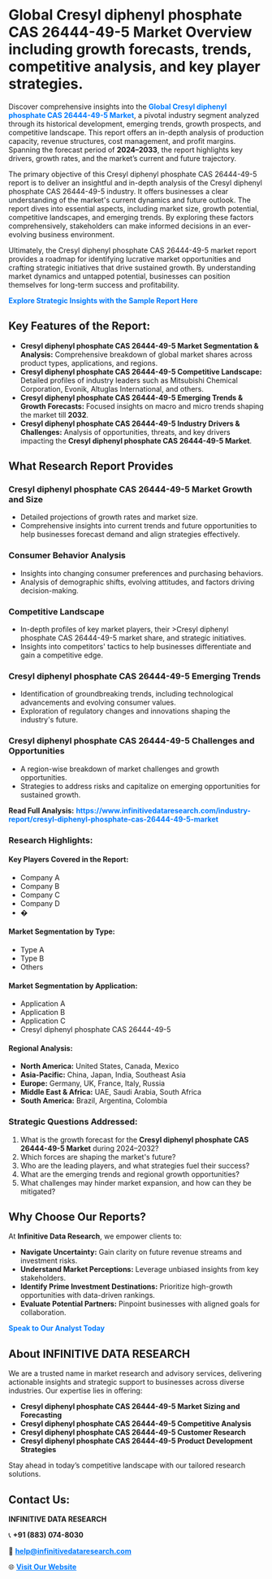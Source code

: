 <h1>Global Cresyl diphenyl phosphate CAS 26444-49-5 Market Overview including growth forecasts, trends, competitive analysis, and key player strategies.</h1>
<p>
Discover comprehensive insights into the 
<a href="https://www.infinitivedataresearch.com/industry-report/cresyl-diphenyl-phosphate-cas-26444-49-5-market" rel="dofollow" style="color: #007BFF; text-decoration: none;"><strong>Global Cresyl diphenyl phosphate CAS 26444-49-5 Market</strong></a>, a pivotal industry segment analyzed through its historical development, emerging trends, growth prospects, and competitive landscape. This report offers an in-depth analysis of production capacity, revenue structures, cost management, and profit margins. Spanning the forecast period of <strong>2024–2033</strong>, the report highlights key drivers, growth rates, and the market’s current and future trajectory.
</p>
<p>
The primary objective of this Cresyl diphenyl phosphate CAS 26444-49-5 report is to deliver an insightful and in-depth analysis of the Cresyl diphenyl phosphate CAS 26444-49-5 industry. It offers businesses a clear understanding of the market's current dynamics and future outlook. The report dives into essential aspects, including market size, growth potential, competitive landscapes, and emerging trends. By exploring these factors comprehensively, stakeholders can make informed decisions in an ever-evolving business environment.
</p>
<p>
Ultimately, the Cresyl diphenyl phosphate CAS 26444-49-5 market report provides a roadmap for identifying lucrative market opportunities and crafting strategic initiatives that drive sustained growth. By understanding market dynamics and untapped potential, businesses can position themselves for long-term success and profitability.
</p>
<p>
<a href="https://www.infinitivedataresearch.com/request-sample/reportId=110095" style="color: #007BFF; text-decoration: none;"><strong>Explore Strategic Insights with the Sample Report Here</strong></a>
</p>

<h2>Key Features of the Report:</h2>
<ul>
<li><strong>Cresyl diphenyl phosphate CAS 26444-49-5 Market Segmentation & Analysis:</strong> Comprehensive breakdown of global market shares across product types, applications, and regions.</li>
<li><strong>Cresyl diphenyl phosphate CAS 26444-49-5 Competitive Landscape:</strong> Detailed profiles of industry leaders such as Mitsubishi Chemical Corporation, Evonik, Altuglas International, and others.</li>
<li><strong>Cresyl diphenyl phosphate CAS 26444-49-5 Emerging Trends & Growth Forecasts:</strong> Focused insights on macro and micro trends shaping the market till <strong>2032</strong>.</li>
<li><strong>Cresyl diphenyl phosphate CAS 26444-49-5 Industry Drivers & Challenges:</strong> Analysis of opportunities, threats, and key drivers impacting the <strong>Cresyl diphenyl phosphate CAS 26444-49-5 Market</strong>.</li>
</ul>

<h2>What Research Report Provides</h2>
<h3>Cresyl diphenyl phosphate CAS 26444-49-5 Market Growth and Size</h3>
<ul>
<li>Detailed projections of growth rates and market size.</li>
<li>Comprehensive insights into current trends and future opportunities to help businesses forecast demand and align strategies effectively.</li>
</ul>

<h3>Consumer Behavior Analysis</h3>
<ul>
<li>Insights into changing consumer preferences and purchasing behaviors.</li>
<li>Analysis of demographic shifts, evolving attitudes, and factors driving decision-making.</li>
</ul>

<h3>Competitive Landscape</h3>
<ul>
<li>In-depth profiles of key market players, their >Cresyl diphenyl phosphate CAS 26444-49-5 market share, and strategic initiatives.</li>
<li>Insights into competitors' tactics to help businesses differentiate and gain a competitive edge.</li>
</ul>

<h3>Cresyl diphenyl phosphate CAS 26444-49-5 Emerging Trends</h3>
<ul>
<li>Identification of groundbreaking trends, including technological advancements and evolving consumer values.</li>
<li>Exploration of regulatory changes and innovations shaping the industry's future.</li>
</ul>

<h3>Cresyl diphenyl phosphate CAS 26444-49-5 Challenges and Opportunities</h3>
<ul>
<li>A region-wise breakdown of market challenges and growth opportunities.</li>
<li>Strategies to address risks and capitalize on emerging opportunities for sustained growth.</li>
</ul>
<p><strong>Read Full Analysis:</strong> <a href="https://www.infinitivedataresearch.com/industry-report/cresyl-diphenyl-phosphate-cas-26444-49-5-market" rel="dofollow" style="color: #007BFF; text-decoration: none;"><strong>https://www.infinitivedataresearch.com/industry-report/cresyl-diphenyl-phosphate-cas-26444-49-5-market</strong></a></p>
<h3>Research Highlights:</h3>
<h4>Key Players Covered in the Report:</h4>
<ul><li>Company A</li><li>Company B</li><li>Company C</li><li>Company D</li><li>�</li></ul>
<h4>Market Segmentation by Type:</h4>
<ul><li>Type A</li><li>Type B</li><li>Others</li></ul>
<h4>Market Segmentation by Application:</h4>
<ul><li>Application A</li><li>Application B</li><li>Application C</li><li>Cresyl diphenyl phosphate CAS 26444-49-5</li></ul>

<h4>Regional Analysis:</h4>
<ul>
<li><strong>North America:</strong> United States, Canada, Mexico</li>
<li><strong>Asia-Pacific:</strong> China, Japan, India, Southeast Asia</li>
<li><strong>Europe:</strong> Germany, UK, France, Italy, Russia</li>
<li><strong>Middle East & Africa:</strong> UAE, Saudi Arabia, South Africa</li>
<li><strong>South America:</strong> Brazil, Argentina, Colombia</li>
</ul>

<h3>Strategic Questions Addressed:</h3>
<ol>
<li>What is the growth forecast for the <strong>Cresyl diphenyl phosphate CAS 26444-49-5 Market</strong> during 2024–2032?</li>
<li>Which forces are shaping the market's future?</li>
<li>Who are the leading players, and what strategies fuel their success?</li>
<li>What are the emerging trends and regional growth opportunities?</li>
<li>What challenges may hinder market expansion, and how can they be mitigated?</li>
</ol>

<h2>Why Choose Our Reports?</h2>
<p>At <strong>Infinitive Data Research</strong>, we empower clients to:</p>
<ul>
<li><strong>Navigate Uncertainty:</strong> Gain clarity on future revenue streams and investment risks.</li>
<li><strong>Understand Market Perceptions:</strong> Leverage unbiased insights from key stakeholders.</li>
<li><strong>Identify Prime Investment Destinations:</strong> Prioritize high-growth opportunities with data-driven rankings.</li>
<li><strong>Evaluate Potential Partners:</strong> Pinpoint businesses with aligned goals for collaboration.</li>
</ul>
<p><a href="https://www.infinitivedataresearch.com/industry-report/cresyl-diphenyl-phosphate-cas-26444-49-5-market" rel="dofollow" style="color: #007BFF; text-decoration: none;"><strong>Speak to Our Analyst Today</strong></a></p>

<h2>About INFINITIVE DATA RESEARCH</h2>
<p>We are a trusted name in market research and advisory services, delivering actionable insights and strategic support to businesses across diverse industries. Our expertise lies in offering:</p>
<ul>
<li><strong>Cresyl diphenyl phosphate CAS 26444-49-5 Market Sizing and Forecasting</strong></li>
<li><strong>Cresyl diphenyl phosphate CAS 26444-49-5 Competitive Analysis</strong></li>
<li><strong>Cresyl diphenyl phosphate CAS 26444-49-5 Customer Research</strong></li>
<li><strong>Cresyl diphenyl phosphate CAS 26444-49-5 Product Development Strategies</strong></li>
</ul>
<p>Stay ahead in today’s competitive landscape with our tailored research solutions.</p>

<h2>Contact Us:</h2>
<p><strong>INFINITIVE DATA RESEARCH</strong></p>
<p>📞 <strong>+91 (883) 074-8030</strong></p>
<p>📧 <strong><a href="mailto:help@infinitivedataresearch.com" style="color: #007BFF;">help@infinitivedataresearch.com</a></strong></p>
<p>🌐 <strong><a href="https://www.infinitivedataresearch.com" rel="dofollow" style="color: #007BFF;">Visit Our Website</a></strong></p>